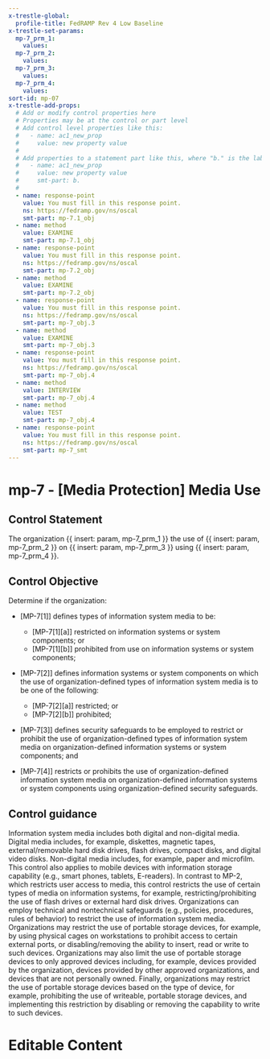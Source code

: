 ```yaml
---
x-trestle-global:
  profile-title: FedRAMP Rev 4 Low Baseline
x-trestle-set-params:
  mp-7_prm_1:
    values:
  mp-7_prm_2:
    values:
  mp-7_prm_3:
    values:
  mp-7_prm_4:
    values:
sort-id: mp-07
x-trestle-add-props:
  # Add or modify control properties here
  # Properties may be at the control or part level
  # Add control level properties like this:
  #   - name: ac1_new_prop
  #     value: new property value
  #
  # Add properties to a statement part like this, where "b." is the label of the target statement part
  #   - name: ac1_new_prop
  #     value: new property value
  #     smt-part: b.
  #
  - name: response-point
    value: You must fill in this response point.
    ns: https://fedramp.gov/ns/oscal
    smt-part: mp-7.1_obj
  - name: method
    value: EXAMINE
    smt-part: mp-7.1_obj
  - name: response-point
    value: You must fill in this response point.
    ns: https://fedramp.gov/ns/oscal
    smt-part: mp-7.2_obj
  - name: method
    value: EXAMINE
    smt-part: mp-7.2_obj
  - name: response-point
    value: You must fill in this response point.
    ns: https://fedramp.gov/ns/oscal
    smt-part: mp-7_obj.3
  - name: method
    value: EXAMINE
    smt-part: mp-7_obj.3
  - name: response-point
    value: You must fill in this response point.
    ns: https://fedramp.gov/ns/oscal
    smt-part: mp-7_obj.4
  - name: method
    value: INTERVIEW
    smt-part: mp-7_obj.4
  - name: method
    value: TEST
    smt-part: mp-7_obj.4
  - name: response-point
    value: You must fill in this response point.
    ns: https://fedramp.gov/ns/oscal
    smt-part: mp-7_smt
---
```


# mp-7 - \[Media Protection\] Media Use

## Control Statement

The organization {{ insert: param, mp-7_prm_1 }} the use of {{ insert: param, mp-7_prm_2 }} on {{ insert: param, mp-7_prm_3 }} using {{ insert: param, mp-7_prm_4 }}.

## Control Objective

Determine if the organization:

- \[MP-7[1]\] defines types of information system media to be:

  - \[MP-7[1][a]\] restricted on information systems or system components; or
  - \[MP-7[1][b]\] prohibited from use on information systems or system components;

- \[MP-7[2]\] defines information systems or system components on which the use of organization-defined types of information system media is to be one of the following:

  - \[MP-7[2][a]\] restricted; or
  - \[MP-7[2][b]\] prohibited;

- \[MP-7[3]\] defines security safeguards to be employed to restrict or prohibit the use of organization-defined types of information system media on organization-defined information systems or system components; and

- \[MP-7[4]\] restricts or prohibits the use of organization-defined information system media on organization-defined information systems or system components using organization-defined security safeguards.

## Control guidance

Information system media includes both digital and non-digital media. Digital media includes, for example, diskettes, magnetic tapes, external/removable hard disk drives, flash drives, compact disks, and digital video disks. Non-digital media includes, for example, paper and microfilm. This control also applies to mobile devices with information storage capability (e.g., smart phones, tablets, E-readers). In contrast to MP-2, which restricts user access to media, this control restricts the use of certain types of media on information systems, for example, restricting/prohibiting the use of flash drives or external hard disk drives. Organizations can employ technical and nontechnical safeguards (e.g., policies, procedures, rules of behavior) to restrict the use of information system media. Organizations may restrict the use of portable storage devices, for example, by using physical cages on workstations to prohibit access to certain external ports, or disabling/removing the ability to insert, read or write to such devices. Organizations may also limit the use of portable storage devices to only approved devices including, for example, devices provided by the organization, devices provided by other approved organizations, and devices that are not personally owned. Finally, organizations may restrict the use of portable storage devices based on the type of device, for example, prohibiting the use of writeable, portable storage devices, and implementing this restriction by disabling or removing the capability to write to such devices.

# Editable Content

<!-- Make additions and edits below -->
<!-- The above represents the contents of the control as received by the profile, prior to additions. -->
<!-- If the profile makes additions to the control, they will appear below. -->
<!-- The above markdown may not be edited but you may edit the content below, and/or introduce new additions to be made by the profile. -->
<!-- If there is a yaml header at the top, parameter values may be edited. Use --set-parameters to incorporate the changes during assembly. -->
<!-- The content here will then replace what is in the profile for this control, after running profile-assemble. -->
<!-- The added parts in the profile for this control are below.  You may edit them and/or add new ones. -->
<!-- Each addition must have a heading either of the form ## Control my_addition_name -->
<!-- or ## Part a. (where the a. refers to one of the control statement labels.) -->
<!-- "## Control" parts are new parts added after the statement part. -->
<!-- "## Part" parts are new parts added into the top-level statement part with that label. -->
<!-- Subparts may be added with nested hash levels of the form ### My Subpart Name -->
<!-- underneath the parent ## Control or ## Part being added -->
<!-- See https://ibm.github.io/compliance-trestle/tutorials/ssp_profile_catalog_authoring/ssp_profile_catalog_authoring for guidance. -->
